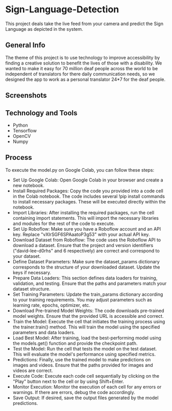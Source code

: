 # Sign-Language-Detection
This project deals take the live feed from your camera and predict the Sign Language as depicted in the system.

## General Info
The theme of this project is to use technology to improve accessibility by finding a creative solution to benefit the lives of those with a disability. 
We wanted to make it easy for 70 million deaf people across the world to be independent of translators for there daily communication needs, so we designed the app to work as a personal translator 24*7 for the deaf people.

## Screenshots





## Technology and Tools
* Python
* Tensorflow
* OpenCV
* Numpy

## Process
To execute the model.py on Google Colab, you can follow these steps:

* Set Up Google Colab: Open Google Colab in your browser and create a new notebook.
* Install Required Packages: Copy the code you provided into a code cell in the Colab notebook. The code includes several !pip install commands to install necessary packages. These will be executed directly within the notebook.
* Import Libraries: After installing the required packages, run the cell containing import statements. This will import the necessary libraries and modules for the rest of the code to execute.
* Set Up Roboflow: Make sure you have a Roboflow account and an API key. Replace "vXIrSGF6SPAaatoP3g53" with your actual API key.
* Download Dataset from Roboflow: The code uses the Roboflow API to download a dataset. Ensure that the project and version identifiers ("david-lee-d0rhs" and 6 respectively) are correct and correspond to your dataset.
* Define Dataset Parameters: Make sure the dataset_params dictionary corresponds to the structure of your downloaded dataset. Update the keys if necessary.
* Prepare Data Loaders: This section defines data loaders for training, validation, and testing. Ensure that the paths and parameters match your dataset structure.
* Set Training Parameters: Update the train_params dictionary according to your training requirements. You may adjust parameters such as learning rate, epochs, optimizer, etc.
* Download Pre-trained Model Weights: The code downloads pre-trained model weights. Ensure that the provided URL is accessible and correct.
* Train the Model: Execute the cell that initiates the training process using the trainer.train() method. This will train the model using the specified parameters and data loaders.
* Load Best Model: After training, load the best-performing model using the models.get() function and provide the checkpoint path.
* Test the Model: Run the cell that tests the model on the test dataset. This will evaluate the model's performance using specified metrics.
* Predictions: Finally, use the trained model to make predictions on images and videos. Ensure that the paths provided for images and videos are correct.
* Execute Code: Execute each code cell sequentially by clicking on the "Play" button next to the cell or by using Shift+Enter.
* Monitor Execution: Monitor the execution of each cell for any errors or warnings. If there are errors, debug the code accordingly.
* Save Output: If desired, save the output files generated by the model predictions.
